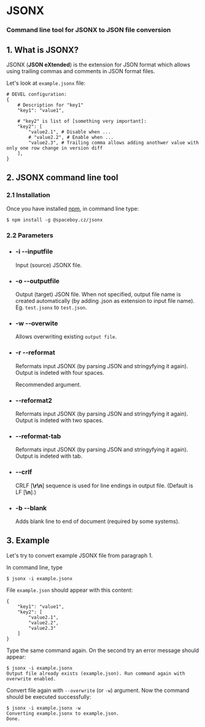 # JSONX
### Command line tool for JSONX to JSON file conversion

## 1. What is JSONX?
JSONX (**JSON eXtended**) is the extension for JSON format which allows using trailing commas and comments in JSON format files.

Let's look at `example.jsonx` file:
```
# DEVEL configuration:
{
    # Description for "key1"
    "key1": "value1",

    # "key2" is list of [something very important]:
    "key2": [
        "value2.1", # Disable when ...
        # "value2.2", # Enable when ...
        "value2.3", # Trailing comma allows adding anothwer value with only one row change in version diff
    ],
}
```

## 2. JSONX command line tool

### 2.1 Installation
Once you have installed [npm](https://www.npmjs.com/), in command line type:
```
$ npm install -g @spaceboy.cz/jsonx
```

### 2.2 Parameters

- ### -i --inputfile
  Input (source) JSONX file.

- ### -o --outputfile
  Output (target) JSON file. When not specified, output file name is created automatically (by adding .json as extension to input file name). Eg. `test.jsonx` to `test.json`.

- ### -w --overwite
  Allows overwriting existing `output file`.

- ### -r --reformat
  Reformats input JSONX (by parsing JSON and stringyfying it again). Output is indeted with four spaces.

  Recommended argument.

- ### --reformat2
  Reformats input JSONX (by parsing JSON and stringyfying it again). Output is indeted with two spaces.

- ### --reformat-tab
  Reformats input JSONX (by parsing JSON and stringyfying it again). Output is indeted with tab.

- ### --crlf
  CRLF [**\r\n**] sequence is used for line endings in output file. (Default is LF [**\n**].)

- ### -b --blank
  Adds blank line to end of document (required by some systems).

## 3. Example
Let's try to convert example JSONX file from paragraph 1.

In command line, type
```
$ jsonx -i example.jsonx
```

File `example.json` should appear with this content:
```
{
    "key1": "value1",
    "key2": [
        "value2.1",
        "value2.2",
        "value2.3"
    ]
}
```

Type the same command again. On the second try an error message should appear:
```
$ jsonx -i example.jsonx
Output file already exists (example.json). Run command again with overwrite enabled.
```

Convert file again with `--overwrite` (or `-w`) argument. Now the command should be executed successfully:
```
$ jsonx -i example.jsonx -w
Converting example.jsonx to example.json.
Done.
```
